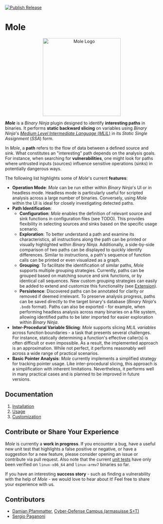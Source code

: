 [![Publish Release](https://github.com/pdamian/mole/actions/workflows/release.yml/badge.svg)](https://github.com/pdamian/mole/actions/workflows/release.yml)
# Mole

<p align="center">
  <img src="https://drive.google.com/uc?export=view&id=1oToYEJyJOJtT9fgl7Pm4DuVloZGod5MO" style="width: 256px; max-width: 100%; height: auto" alt="Mole Logo"/>
</p>

**_Mole_** is a *Binary Ninja* plugin designed to identify **interesting paths** in binaries. It performs **static backward slicing** on variables using *Binary Ninja*'s [*Medium Level Intermediate Language* (*MLIL*)](https://docs.binary.ninja/dev/bnil-mlil.html) in its *Static Single Assignment* (*SSA*) form.

In *Mole*, a **path** refers to the flow of data between a defined source and sink. What constitutes an "interesting" path depends on the analysis goals. For instance, when searching for **vulnerabilities**, one might look for paths where untrusted inputs (sources) influence sensitive operations (sinks) in potentially dangerous ways.

The following list highlights some of *Mole*'s current **features**:
- **Operation Mode**: *Mole* can be run either within *Binary Ninja*'s UI or in headless mode. Headless mode is particularly useful for scripted analysis across a large number of binaries. Conversely, using *Mole* within the UI is ideal for closely investigating detected paths.
- **Path Identification**:
  - **Configuration**: *Mole* enables the definition of relevant source and sink functions in configuration files (see TODO). This provides flexibility in selecting sources and sinks based on the specific usage scenario.
  - **Exploration**: To better understand a path and examine its characteristics, all instructions along the path can be printed or visually highlighted within *Binary Ninja*. Additionally, a side-by-side comparison of two paths can be displayed to quickly identify differences. Similar to instructions, a path's sequence of function calls can be printed or even visualized as a graph.
  - **Grouping**: To facilitate the identification of similar paths, *Mole* supports multiple grouping strategies. Currently, paths can be grouped based on matching source and sink functions, or by identical call sequences. New custom grouping strategies can easily be added to extend and customize this functionality (see [Extension](./docs/03-Extension.md#path-grouping-strategy)).
  - **Persistence**: Discovered paths can be annotated for clarity or removed if deemed irrelevant. To preserve analysis progress, paths can be saved directly to the target binary's database (*Binary Ninja*'s `.bndb` format). Paths can also be exported - for example, when performing headless analysis across many binaries on a file system, allowing identified paths to be later imported for easier exploration within *Binary Ninja*.
- **Inter-Procedural Variable Slicing**: *Mole* supports slicing *MLIL variables* across function boundaries - a task that presents several challenges. For instance, statically determining a function's effective caller(s) is often difficult or even impossible. As a result, the implemented approach is an approximation. While not perfect, it performs reasonably well across a wide range of practical scenarios.
- **Basic Pointer Analysis**: *Mole* currently implements a simplified strategy for tracking pointer usage. Like inter-procedural slicing, this approach is a simplification with inherent limitations. Nevertheless, it performs well in many practical cases and is planned to be improved in future versions.

## Documentation
1. [Installation](./docs/01-Installation.md)
2. [Usage](./docs/02-Usage.md)
3. [Customization](./docs/03-Customization.md)

## Contribute or Share Your Experience
*Mole* is currently a **work in progress**. If you encounter a bug, have a useful new unit test that highlights a false positive or negative, or have a suggestion for a new feature, please consider opening an issue or contribute via pull request. Also note that the current [unit tests](./test/src/) have only been verified on `linux-x86_64` and `linux-armv7` binaries so far.

If you have an interesting **success story** - such as finding a vulnerability with the help of *Mole* - we would love to hear about it! Feel free to share your experience with us.

## Contributors
- [Damian Pfammatter](https://github.com/pdamian), [Cyber-Defense Campus (armasuisse S+T)](https://www.cydcampus.admin.ch/en)
- [Sergio Paganoni](https://github.com/wizche)